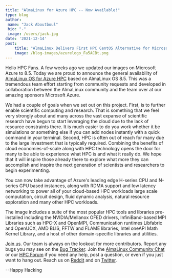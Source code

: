 ```yaml
---
title: "AlmaLinux for Azure HPC -- Now Available!"
type: blog
author: 
 name: "Jack Aboutboul"
 bio: "-"
 image: /users/jack.jpg
date: '2021-12-14'
post:
    title: "AlmaLinux Delivers First HPC CentOS Alternative for Microsoft Azure"
    image: /blog-images/azurelogo_Fa5ACBt.png
---
```


Hello HPC Fans. A few weeks ago we updated our images on Microsoft Azure to 8.5. Today we are proud to announce the general availability of [AlmaLinux OS for Azure HPC](https://azuremarketplace.microsoft.com/en-us/marketplace/apps/almalinux.almalinux-hpc) based on AlmaLinux OS 8.5. This was a tremendous team effort starting from community requests and developed in collaboration between the AlmaLinux community and the team over at our amazing sponsors Microsoft Azure.

We had a couple of goals when we set out on this project. First, is to further enable scientific computing and research. That is something that we feel very strongly about and many across the vast expanse of scientific research have begun to start leveraging the cloud due to the lack of resource constraints there. It is much easier to do you work whether it be simulations or something else if you can add nodes instantly with a quick command in your terminal. Second, HPC is often out of reach for many due to the large investment that is typically required. Combining the benefits of cloud economies-of-scale along with HPC technology opens the door for many to be able to experience what HPC is and what it really do. We hope that it will inspire those already there to explore what more they can accomplish and inspire the next generation of scientists and researchers to begin experimenting.

You can now take advantage of Azure's leading edge H-series CPU and N-series GPU based instances, along with RDMA support and low latency networking to power all of your cloud-based HPC workloads large scale computation, circuit design, fluid dynamic analysis, natural resource exploration and many other HPC workloads.

The image includes a suite of the most popular HPC tools and libraries pre-installed including the NVIDIA/Mellanox OFED drivers, InfiniBand-based MPI Libraries such as HPC-X and OpenMPI, Communication runtimes Libfabric and OpenUCX, AMD BLIS, FFTW and FLAME libraries, Intel oneAPI Math Kernel Library, and a host of other domain-specific libraries and utilities.

[Join us](https://chat.almalinux.org/). Our team is always on the lookout for more contributors. Report any bugs you may see on the [Bug Tracker](https://bugs.almalinux.org/). Join the [AlmaLinux Community Chat](https://chat.almalinux.org/) or our [HPC Forum](https://forums.almalinux.org/c/sigs/hpc/31) if you need any help, post a question, or even if you just want to hang out. Reach us on [Reddit](https://reddit.com/r/almalinux) and on [Twitter](https://twitter.com/almalinux).

--Happy Hacking

